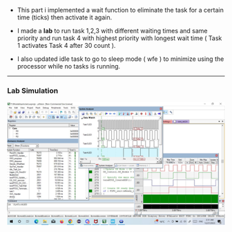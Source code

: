 - This part i implemented a wait function to eliminate the task for a certain time (ticks) then activate it again.

- I made a **lab** to run task 1,2,3 with different waiting times and same priority and run task 4 with highest priority with longest wait time ( Task 1 activates Task 4 after 30 count ).

- I also updated idle task to go to sleep mode ( wfe ) to minimize using the processor while no tasks is running.

---

### Lab Simulation

<p align="center">
  <img src="https://github.com/mgtera200/Master-Embedded-System/blob/main/PROJECTS/%5B%20teraRTOS%20%5D/teraRTOS_Part4/MicroVision_Simulation%26debugging/SharedScreenshot.jpg">
</p>